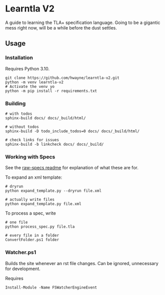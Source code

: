 # Learntla V2

A guide to learning the TLA+ specification language. Going to be a gigantic mess right now, will be a while before the dust settles. 


## Usage

### Installation

Requires Python 3.10.

```
git clone https://github.com/hwayne/learntla-v2.git
python -m venv learntla-v2
# Activate the venv yo
python -m pip install -r requirements.txt
```

### Building

```
# with todos
sphinx-build docs/ docs/_build/html/

# without todos
sphinx-build -D todo_include_todos=0 docs/ docs/_build/html/

# check links for issues
sphinx-build -b linkcheck docs/ docs/_build/
```

### Working with Specs

See the [raw-specs readme](/raw-specs/readme.md) for explanation of what these are for.

To expand an xml template:

```
# dryrun
python expand_template.py --dryrun file.xml

# actually write files
python expand_template.py file.xml
```

To process a spec, write

```
# one file
python process_spec.py file.tla

# every file in a folder
ConvertFolder.ps1 folder
```

### Watcher.ps1

Builds the site whenever an rst file changes. Can be ignored, unnecessary for development.

Requires 

```
Install-Module -Name FSWatcherEngineEvent
```

